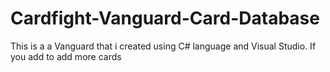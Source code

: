 # Cardfight-Vanguard-Card-Database

This is a a Vanguard that i created using C# language and Visual Studio. If you add to add more cards
